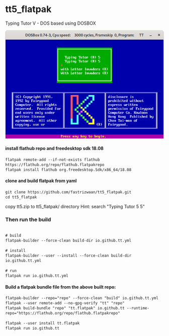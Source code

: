 # tt5_flatpak
Typing Tutor V - DOS based using DOSBOX


![](https://github.com/fastrizwaan/tt5_flatpak/blob/main/ScreenShot.png)



#### install flathub repo and freedesktop sdk 18.08
```
flatpak remote-add --if-not-exists flathub https://flathub.org/repo/flathub.flatpakrepo
flatpak install flathub org.freedesktop.Sdk/x86_64/18.08
```

#### clone and build flatpak from yaml
```
git clone https://github.com/fastrizwaan/tt5_flatpak.git
cd tt5_flatpak
```

copy tt5.zip to tt5_flatpak/ directory 
Hint: search "Typing Tutor 5 5" 

### Then run the build

```

# build
flatpak-builder --force-clean build-dir io.github.tt.yml

# install 
flatpak-builder --user --install --force-clean build-dir io.github.tt.yml

# run
flatpak run io.github.tt.yml
```

#### Build a flatpak bundle file from the above built repo:
```
flatpak-builder --repo="repo" --force-clean "build" io.github.tt.yml
flatpak --user remote-add --no-gpg-verify "tt" "repo"
flatpak build-bundle "repo" "tt.flatpak" io.github.tt --runtime-repo="https://flathub.org/repo/flathub.flatpakrepo"

flatpak --user install tt.flatpak
flatpak run io.github.tt
```
